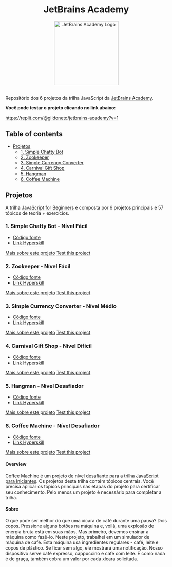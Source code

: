 <div align="center">
<h1>JetBrains Academy</h1>
<img src="https://www.jetbrains.com/academy/img/logo_academy.svg"  alt="JetBrains Academy Logo"  width="200">
</div><br>

Repositório dos 6 projetos da trilha JavaScript da [JetBrains Academy](https://hyperskill.org/tracks/32).

**Você pode testar o projeto clicando no link abaixo:**

https://replit.com/@gildoneto/jetbrains-academy?v=1

## Table of contents

- [Projetos](#projetos)
  - [1. Simple Chatty Bot](#1-simple-chatty-bot---nível-fácil)
  - [2. Zookeeper](#2-zookeeper---nível-fácil)
  - [3. Simple Currency Converter](#3-simple-currency-converter---nível-médio)
  - [4. Carnival Gift Shop](#4-carnival-gift-shop---nível-difícil)
  - [5. Hangman](#5-hangman---nível-desafiador)
  - [6. Coffee Machine](#6-coffee-machine---nível-desafiador)

## Projetos

A trilha [JavaScript for Beginners](https://hyperskill.org/tracks/32) é composta por 6 projetos principais e 57 tópicos de teoria + exercícios.

### 1. Simple Chatty Bot - Nível Fácil

- [Código fonte](./src/simple-chatty-bot/index.js)
- [Link Hyperskill](https://hyperskill.org/projects/221?track=32)

[Mais sobre este projeto](/src/simple-chatty-bot/README.md)
[Test this project](https://replit.com/@gildoneto/jetbrains-academy?v=1)

### 2. Zookeeper - Nível Fácil

- [Código fonte](./src/zookeeper/index.js)
- [Link Hyperskill](https://hyperskill.org/projects/225?track=32)

[Mais sobre este projeto](./src/zookeeper/README.md)
[Test this project](https://replit.com/@gildoneto/jetbrains-academy?v=1)

### 3. Simple Currency Converter - Nível Médio

- [Código fonte](./src/simple-currency-converter/index.js)
- [Link Hyperskill](https://hyperskill.org/projects/231?track=32)

[Mais sobre este projeto](./src/simple-currency-converter/README.md)
[Test this project](https://replit.com/@gildoneto/jetbrains-academy?v=1)

### 4. Carnival Gift Shop - Nível Difícil

- [Código fonte](./src/carnival-gift-shop/index.js)
- [Link Hyperskill](https://hyperskill.org/projects/277?track=32)

[Mais sobre este projeto](./src/carnival-gift-shop/README.md)
[Test this project](https://replit.com/@gildoneto/jetbrains-academy?v=1)

### 5. Hangman - Nível Desafiador

- [Código fonte](./src/hangman/index.js)
- [Link Hyperskill](https://hyperskill.org/projects/265?track=32)

[Mais sobre este projeto](./src/hangman/README.md)
[Test this project](https://replit.com/@gildoneto/jetbrains-academy?v=1)

### 6. Coffee Machine - Nível Desafiador

- [Código fonte](./src/coffee-machine/index.js)
- [Link Hyperskill](https://hyperskill.org/projects/220?track=32)

[Mais sobre este projeto](./src/coffee-machine/README.md)
[Test this project](https://replit.com/@gildoneto/jetbrains-academy?v=1)

#### Overview

Coffee Machine é um projeto de nível desafiante para a trilha [JavaScript para Iniciantes](https://hyperskill.org/tracks/32). Os projetos desta trilha contém tópicos centrais. Você precisa aplicar os tópicos principais nas etapas do projeto para certificar seu conhecimento. Pelo menos um projeto é necessário para completar a trilha.

#### Sobre

O que pode ser melhor do que uma xícara de café durante uma pausa? Dois copos. Pressione alguns botões na máquina e, voilà, uma explosão de energia bruta está em suas mãos. Mas primeiro, devemos ensinar a máquina como fazê-lo. Neste projeto, trabalhei em um simulador de máquina de café. Esta máquina usa ingredientes regulares - café, leite e copos de plástico. Se ficar sem algo, ele mostrará uma notificação. Nosso dispositivo serve café expresso, cappuccino e café com leite. E como nada é de graça, também cobra um valor por cada xícara solicitada.
